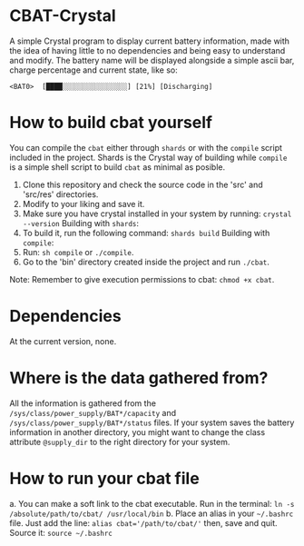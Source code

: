 # CBAT-Crystal
A simple Crystal program to display current battery information, made with the idea of having little to no dependencies and being easy to understand and modify. The battery name will be displayed alongside a simple ascii bar, charge percentage and current state, like so:

`<BAT0>  [████░░░░░░░░░░░░░░░░] [21%] [Discharging]`

# How to build cbat yourself 
You can compile the `cbat` either through `shards` or with the `compile` script included in the project. 
Shards is the Crystal way of building while `compile` is a simple shell script to build `cbat` as minimal as posible.

1. Clone this repository and check the source code in the 'src' and 'src/res' directories.
2. Modify to your liking and save it.
3. Make sure you have crystal installed in your system by running:
   ```crystal --version```
Building with `shards`:
4. To build it, run the following command:
   ```shards build```
Building with `compile`:
4. Run:
	```sh compile``` or ```./compile```.
5. Go to the 'bin' directory created inside the project and run ```./cbat```.

Note: Remember to give execution permissions to cbat: ```chmod +x cbat```.

# Dependencies
At the current version, none.

# Where is the data gathered from?
All the information is gathered from the ```/sys/class/power_supply/BAT*/capacity``` and ```/sys/class/power_supply/BAT*/status``` files. 
If your system saves the battery information in another directory, you might want to change the class attribute ```@supply_dir``` to the right directory for your system.

# How to run your cbat file
a. You can make a soft link to the cbat executable. Run in the terminal:
	```ln -s /absolute/path/to/cbat/ /usr/local/bin```
 b. Place an alias in your `~/.bashrc` file. Just add the line:
	```alias cbat='/path/to/cbat/'```
	then, save and quit. Source it:
	```source ~/.bashrc```
